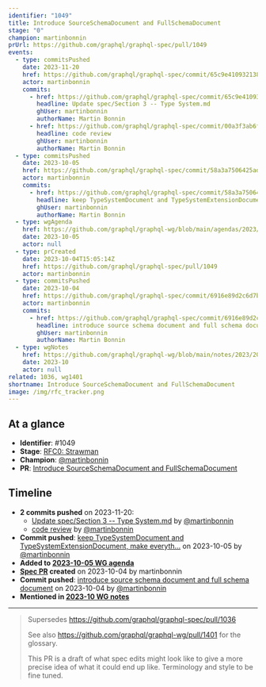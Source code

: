 ```yaml
---
identifier: "1049"
title: Introduce SourceSchemaDocument and FullSchemaDocument
stage: "0"
champion: martinbonnin
prUrl: https://github.com/graphql/graphql-spec/pull/1049
events:
  - type: commitsPushed
    date: 2023-11-20
    href: https://github.com/graphql/graphql-spec/commit/65c9e4109321381369b6ea16fd85ba644b1f70b0
    actor: martinbonnin
    commits:
      - href: https://github.com/graphql/graphql-spec/commit/65c9e4109321381369b6ea16fd85ba644b1f70b0
        headline: Update spec/Section 3 -- Type System.md
        ghUser: martinbonnin
        authorName: Martin Bonnin
      - href: https://github.com/graphql/graphql-spec/commit/00a3f3ab6fa14527d231d0ea4c928af03474c4d0
        headline: code review
        ghUser: martinbonnin
        authorName: Martin Bonnin
  - type: commitsPushed
    date: 2023-10-05
    href: https://github.com/graphql/graphql-spec/commit/58a3a7506425adb7625647c56bba51f4c3a606e0
    actor: martinbonnin
    commits:
      - href: https://github.com/graphql/graphql-spec/commit/58a3a7506425adb7625647c56bba51f4c3a606e0
        headline: keep TypeSystemDocument and TypeSystemExtensionDocument, make everyth…
        ghUser: martinbonnin
        authorName: Martin Bonnin
  - type: wgAgenda
    href: https://github.com/graphql/graphql-wg/blob/main/agendas/2023/10-Oct/05-wg-primary.md
    date: 2023-10-05
    actor: null
  - type: prCreated
    date: 2023-10-04T15:05:14Z
    href: https://github.com/graphql/graphql-spec/pull/1049
    actor: martinbonnin
  - type: commitsPushed
    date: 2023-10-04
    href: https://github.com/graphql/graphql-spec/commit/6916e89d2c6d7b7c7113e29cad5f625d10d831d8
    actor: martinbonnin
    commits:
      - href: https://github.com/graphql/graphql-spec/commit/6916e89d2c6d7b7c7113e29cad5f625d10d831d8
        headline: introduce source schema document and full schema document
        ghUser: martinbonnin
        authorName: Martin Bonnin
  - type: wgNotes
    href: https://github.com/graphql/graphql-wg/blob/main/notes/2023/2023-10.md
    date: 2023-10
    actor: null
related: 1036, wg1401
shortname: Introduce SourceSchemaDocument and FullSchemaDocument
image: /img/rfc_tracker.png
---
```


## At a glance

- **Identifier**: #1049
- **Stage**: [RFC0: Strawman](https://github.com/graphql/graphql-spec/blob/main/CONTRIBUTING.md#stage-0-strawman)
- **Champion**: [@martinbonnin](https://github.com/martinbonnin)
- **PR**: [Introduce SourceSchemaDocument and FullSchemaDocument](https://github.com/graphql/graphql-spec/pull/1049)

<!-- BEGIN_CUSTOM_TEXT -->



<!-- END_CUSTOM_TEXT -->

## Timeline

- **2 commits pushed** on 2023-11-20:
  - [Update spec/Section 3 -- Type System.md](https://github.com/graphql/graphql-spec/commit/65c9e4109321381369b6ea16fd85ba644b1f70b0) by [@martinbonnin](https://github.com/martinbonnin)
  - [code review](https://github.com/graphql/graphql-spec/commit/00a3f3ab6fa14527d231d0ea4c928af03474c4d0) by [@martinbonnin](https://github.com/martinbonnin)
- **Commit pushed**: [keep TypeSystemDocument and TypeSystemExtensionDocument, make everyth…](https://github.com/graphql/graphql-spec/commit/58a3a7506425adb7625647c56bba51f4c3a606e0) on 2023-10-05 by [@martinbonnin](https://github.com/martinbonnin)
- **Added to [2023-10-05 WG agenda](https://github.com/graphql/graphql-wg/blob/main/agendas/2023/10-Oct/05-wg-primary.md)**
- **[Spec PR](https://github.com/graphql/graphql-spec/pull/1049) created** on 2023-10-04 by martinbonnin
- **Commit pushed**: [introduce source schema document and full schema document](https://github.com/graphql/graphql-spec/commit/6916e89d2c6d7b7c7113e29cad5f625d10d831d8) on 2023-10-04 by [@martinbonnin](https://github.com/martinbonnin)
- **Mentioned in [2023-10 WG notes](https://github.com/graphql/graphql-wg/blob/main/notes/2023/2023-10.md)**

<!-- VERBATIM -->

---

> Supersedes https://github.com/graphql/graphql-spec/pull/1036
> 
> See also https://github.com/graphql/graphql-wg/pull/1401 for the glossary.
> 
> This PR is a draft of what spec edits might look like to give a more precise idea of what it could end up like. Terminology and style to be fine tuned.
